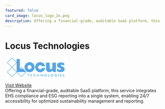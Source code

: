 ```yaml
---
featured: false
card_image: locus_logo_2x.png
description: Offering a financial-grade, auditable SaaS platform, this service integrates EHS compliance and ESG reporting into a single system, enabling 24/7 accessibility for optimized sustainability management and reporting.
---
```


# Locus Technologies
<img src="locus_logo_2x.png" alt="Logo" style="max-width: 200px; height: auto;">

<a href="https://www.locustec.com/applications/sustainability/">Visit Website</a>  
Offering a financial-grade, auditable SaaS platform, this service integrates EHS compliance and ESG reporting into a single system, enabling 24/7 accessibility for optimized sustainability management and reporting.
